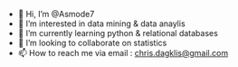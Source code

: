 - 👋 Hi, I’m @Asmode7
- 👀 I’m interested in data mining & data anaylis
- 🌱 I’m currently learning python & relational databases
- 💞️ I’m looking to collaborate on statistics
- 📫 How to reach me via email : chris.dagklis@gmail.com

<!---
Asmode7/Asmode7 is a ✨ special ✨ repository because its `README.md` (this file) appears on your GitHub profile.
You can click the Preview link to take a look at your changes.
--->
